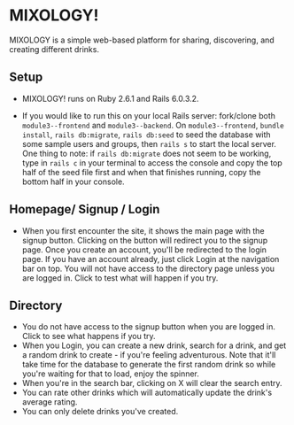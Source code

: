 # MIXOLOGY!

MIXOLOGY is a simple web-based platform for sharing, discovering, and creating different drinks.

## Setup

* MIXOLOGY! runs on Ruby 2.6.1 and Rails 6.0.3.2.

* If you would like to run this on your local Rails server: fork/clone both `module3--frontend` and `module3--backend`. On `module3--frontend`, `bundle install`, `rails db:migrate`, `rails db:seed` to seed the database with some sample users and groups, then `rails s` to start the local server. One thing to note: if `rails db:migrate` does not seem to be working, type in `rails c` in your terminal to access the console and copy the top half of the seed file first and when that finishes running, copy the bottom half in your console. 

## Homepage/ Signup / Login
* When you first encounter the site, it shows the main page with the signup button. Clicking on the button will redirect you to the signup page. Once you create an account, you'll be redirected to the login page. If you have an account already, just click Login at the navigation bar on top. You will not have access to the directory page unless you are logged in. Click to test what will happen if you try. 

## Directory 
* You do not have access to the signup button when you are logged in. Click to see what happens if you try. 
* When you Login, you can create a new drink, search for a drink, and get a random drink to create - if you're feeling adventurous. Note that it'll take time for the database to generate the first random drink so while you're waiting for that to load, enjoy the spinner. 
* When you're in the search bar, clicking on X will clear the search entry.
* You can rate other drinks which will automatically update the drink's average rating. 
* You can only delete drinks you've created.

